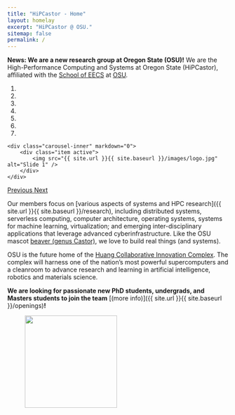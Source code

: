 ```yaml
---
title: "HiPCastor - Home"
layout: homelay
excerpt: "HiPCastor @ OSU."
sitemap: false
permalink: /
---
```


**News: We are a new research group at Oregon State (OSU)!** 
We are the High-Performance Computing and Systems at Oregon State (HiPCastor), affiliated
with the [School of EECS](https://engineering.oregonstate.edu/EECS) at [OSU](https://oregonstate.edu). 

<div markdown="0" id="carousel" class="carousel slide" data-ride="carousel" data-interval="4000" data-pause="hover" >
    <!-- Menu -->
    <ol class="carousel-indicators">
        <li data-target="#carousel" data-slide-to="0" class="active"></li>
        <li data-target="#carousel" data-slide-to="1"></li>
        <li data-target="#carousel" data-slide-to="2"></li>
        <li data-target="#carousel" data-slide-to="3"></li>
        <li data-target="#carousel" data-slide-to="4"></li>
        <li data-target="#carousel" data-slide-to="5"></li>
        <li data-target="#carousel" data-slide-to="6"></li>
    </ol>

<!-- Items -->
    <div class="carousel-inner" markdown="0">
        <div class="item active">
            <img src="{{ site.url }}{{ site.baseurl }}/images/logo.jpg" alt="Slide 1" />
        </div>
    </div>

  <a class="left carousel-control" href="#carousel" role="button" data-slide="prev">
    <span class="glyphicon glyphicon-chevron-left" aria-hidden="true"></span>
    <span class="sr-only">Previous</span>
  </a>
  <a class="right carousel-control" href="#carousel" role="button" data-slide="next">
    <span class="glyphicon glyphicon-chevron-right" aria-hidden="true"></span>
    <span class="sr-only">Next</span>
  </a>
</div>


Our members focus on [various aspects of systems and HPC research]({{ site.url }}{{ site.baseurl }}/research), including
distributed systems, serverless computing, computer architecture, operating systems,
systems for machine learning, virtualization; and emerging inter-disciplinary applications that 
leverage advanced cyberinfrastructure.
Like the OSU mascot [beaver (genus Castor)](https://en.wikipedia.org/wiki/Beaver), we
love to build real things (and systems).


OSU is the future home of the [Huang Collaborative Innovation Complex](https://leadership.oregonstate.edu/huang-cic). The complex will harness one of the nation’s most powerful supercomputers and a cleanroom to advance research and learning in artificial intelligence, robotics and materials science.


 **We are  looking for passionate new PhD students, undergrads, and Masters students to join the team** [(more info)]({{ site.url }}{{ site.baseurl }}/openings)**!**


<figure class="fourth">
  <img src="{{ site.url }}{{ site.baseurl }}/images/logopic/osu-logo.jpg" style="width: 210px">
</figure>
